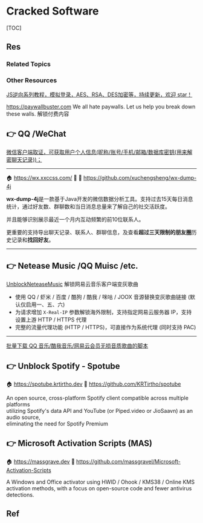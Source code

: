 # Cracked Software

[TOC]



## Res
### Related Topics


### Other Resources
[JS逆向系列教程，模拟登录，AES、RSA、DES加密等，持续更新，欢迎 star！](https://github.com/DingZaiHub/PythonSpider)

https://paywallbuster.com
We all hate paywalls. Let us help you break down these walls.
解锁付费内容



## 👉 QQ /WeChat
[微信客户端取证，可获取用户个人信息(昵称/账号/手机/邮箱/数据库密钥(用来解密聊天记录))；](https://github.com/AdminTest0/SharpWxDump)



---
🏠 https://wx.xxccss.com/ 🤔
🚧 https://github.com/xuchengsheng/wx-dump-4j

**wx-dump-4j**是一款基于Java开发的微信数据分析工具。支持过去15天每日消息统计，通过好友数、群聊数和当日消息总量来了解自己的社交活跃度。

并且能够识别展示最近一个月内互动频繁的前10位联系人。

更重要的支持导出聊天记录、联系人、群聊信息，及查看**超过三天限制的朋友圈**历史记录和**找回好友**。


[屌炸天的微信聊天记录备份工具：wx-dump-4j]: https://mp.weixin.qq.com/s/-EYqiWPPpezg_UoWxoAU2Q

---



## 👉 Netease Music /QQ Muisc /etc.
[UnblockNeteaseMusic](https://github.com/nondanee/UnblockNeteaseMusic#unblockneteasemusic)
解锁网易云音乐客户端变灰歌曲
- 使用 QQ / 虾米 / 百度 / 酷狗 / 酷我 / 咪咕 / JOOX 音源替换变灰歌曲链接 (默认仅启用一、五、六)
- 为请求增加 `X-Real-IP` 参数解锁海外限制，支持指定网易云服务器 IP，支持设置上游 HTTP / HTTPS 代理
- 完整的流量代理功能 (HTTP / HTTPS)，可直接作为系统代理 (同时支持 PAC)



---
[批量下载 QQ 音乐/酷我音乐/网易云会员无损音质歌曲的脚本](https://github.com/QiuChenly/QQFlacMusicDownloader)



## 👉 Unblock Spotify - Spotube
🏠 https://spotube.krtirtho.dev
🚧 https://github.com/KRTirtho/spotube

An open source, cross-platform Spotify client compatible across multiple platforms  
utilizing Spotify's data API and YouTube (or Piped.video or JioSaavn) as an audio source,  
eliminating the need for Spotify Premium



## 👉 Microsoft Activation Scripts (MAS)
🏠 https://massgrave.dev
🚧 https://github.com/massgravel/Microsoft-Activation-Scripts

A Windows and Office activator using HWID / Ohook / KMS38 / Online KMS activation methods, with a focus on open-source code and fewer antivirus detections.



## Ref

